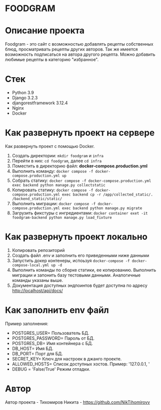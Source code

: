 # FOODGRAM

# Описание проекта
Foodgram - это сайт с возможностью добавлять рецепты собственных блюд, просматривать рецепты других авторов. Так же имеется возможность подписаться на автора другого рецепта. Можно добавить любимые рецепты в категорию "избранное".

# Стек
* Python 3.9
* Django 3.2.3
* djangorestframework 3.12.4
* Nginx
* Docker

# Как развернуть проект на сервере
Как развернуть проект с помощью Docker.
1. Создать директории: ```mkdir foodgram``` и ```infra```
2. Перейти в них: ```cd foodgram```, далее ```cd infra```
3. Поместить в директорию файл: **docker-compose.production.yml**
4. Выполнить команду: ```docker compose -f docker-compose.production.yml up```
5. Собрать статику: ```docker compose -f docker-compose.production.yml exec backend python manage.py collectstatic```
6. Копировать статику: ```docker compose -f docker-compose.production.yml exec backend cp -r /app/collected_static/. /backend_static/static/``` 
7. Выполнить миграции: ```docker compose -f docker-compose.production.yml exec backend python manage.py migrate```
8. Загрузить фикстуры с ингредиентами:  ```docker container exet -it foodgram-backend python manage.py load_fixture```

# Как развернуть проект локально
1. Копировать репозиторий
2. Создать файл .env и заполнить его приведенными ниже данными
3. Запустить докер контенеры, испоьзуя ```docker-compose -f docker-compose-local.yml up -d```
4. Выполнить команды по сборке статики, ее копированию. Выполнить миграции и запонить базу тестовыми данными. Аналогичные команды указаны выше.
5. Документация доступных эндпоинтов будет доступна по адресу  [http://localhost/api/docs/](http://localhost/api/docs/)

# Как заполнить env файл
Пример заполнения:
* POSTGRES_USER= Пользователь БД.
* POSTGRES_PASSWORD= Пароль от БД.
* POSTGRES_DB= Имя контейнера с БД.
* DB_HOST= Имя БД.
* DB_PORT= Порт для БД.
* SECRET_KEY= Ключ для настроек в джанго проекте.
* ALLOWED_HOSTS= Список доступных хостов. Пример: '127.0.0.1, ' 
* DEBUG = 'False/True' Режим отладки.

# Автор
Автор проекта - Тихомиров Никита - https://github.com/NikTihomirovv
